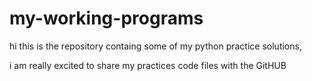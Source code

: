 # my-working-programs

hi this is the repository containg some of my python practice solutions,

i am really excited to share my practices code files with the GitHUB

